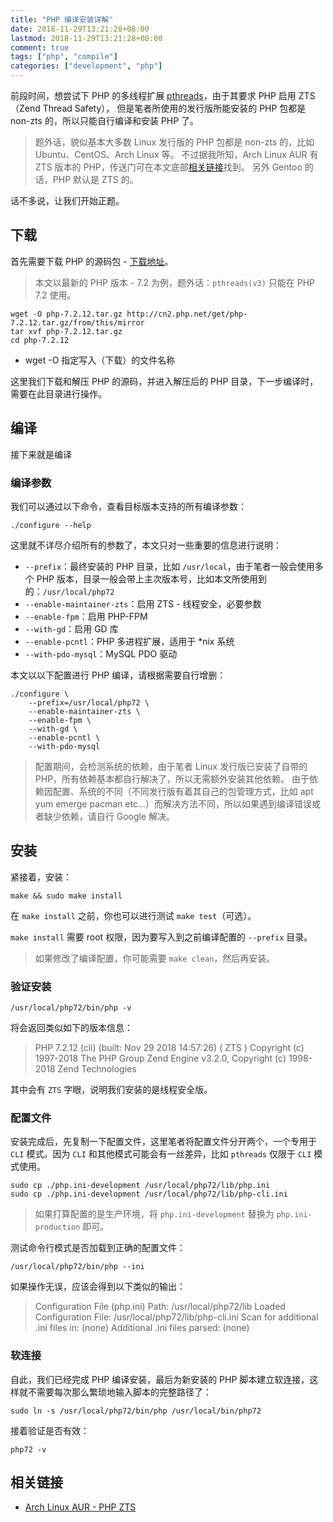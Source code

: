 ```yaml
---
title: "PHP 编译安装详解"
date: 2018-11-29T13:21:28+08:00
lastmod: 2018-11-29T13:21:28+08:00
comment: true
tags: ["php", "compile"]
categories: ["development", "php"]
---
```


前段时间，想尝试下 PHP 的多线程扩展 [pthreads](http://php.net/manual/zh/book.pthreads.php)，由于其要求 PHP 启用 ZTS （Zend Thread Safety），
但是笔者所使用的发行版所能安装的 PHP 包都是 non-zts 的，所以只能自行编译和安装 PHP 了。

> 题外话，貌似基本大多数 Linux 发行版的 PHP 包都是 non-zts 的，比如 Ubuntu、CentOS、Arch Linux 等。
不过据我所知，Arch Linux AUR 有 ZTS 版本的 PHP，传送门可在本文底部[相关链接](#相关链接)找到。
另外 Gentoo 的话，PHP 默认是 ZTS 的。
<!--more-->

话不多说，让我们开始正题。


## 下载

首先需要下载 PHP 的源码包 - [下载地址](http://php.net/downloads.php)。

> 本文以最新的 PHP 版本 - 7.2 为例，题外话：`pthreads(v3)` 只能在 PHP 7.2 使用。


```
wget -O php-7.2.12.tar.gz http://cn2.php.net/get/php-7.2.12.tar.gz/from/this/mirror
tar xvf php-7.2.12.tar.gz
cd php-7.2.12
```

- wget -O 指定写入（下载）的文件名称

这里我们下载和解压 PHP 的源码，并进入解压后的 PHP 目录，下一步编译时，需要在此目录进行操作。


## 编译

接下来就是编译


### 编译参数

我们可以通过以下命令，查看目标版本支持的所有编译参数：

```
./configure --help
```

这里就不详尽介绍所有的参数了，本文只对一些重要的信息进行说明：

- `--prefix`：最终安装的 PHP 目录，比如 `/usr/local`，由于笔者一般会使用多个 PHP 版本，目录一般会带上主次版本号，比如本文所使用到的：`/usr/local/php72`
- `--enable-maintainer-zts`：启用 ZTS - 线程安全，必要参数
- `--enable-fpm`：启用 PHP-FPM
- `--with-gd`：启用 GD 库
- `--enable-pcntl`：PHP 多进程扩展，适用于 *nix 系统
- `--with-pdo-mysql`：MySQL PDO 驱动

本文以以下配置进行 PHP 编译，请根据需要自行增删：

```
./configure \
    --prefix=/usr/local/php72 \
    --enable-maintainer-zts \
    --enable-fpm \
    --with-gd \
    --enable-pcntl \
    --with-pdo-mysql
```

> 配置期间，会检测系统的依赖，由于笔者 Linux 发行版已安装了自带的 PHP，所有依赖基本都自行解决了，所以无需额外安装其他依赖。
由于依赖因配置、系统的不同（不同发行版有着其自己的包管理方式，比如 apt yum emerge pacman etc...）而解决方法不同，所以如果遇到编译错误或者缺少依赖，请自行 Google 解决。


## 安装

紧接着，安装：

```
make && sudo make install
```

在 `make install` 之前，你也可以进行测试 `make test`（可选）。

`make install` 需要 root 权限，因为要写入到之前编译配置的 `--prefix` 目录。

> 如果修改了编译配置，你可能需要 `make clean`，然后再安装。


### 验证安装

```
/usr/local/php72/bin/php -v
```

将会返回类似如下的版本信息：

> PHP 7.2.12 (cli) (built: Nov 29 2018 14:57:26) ( ZTS )
Copyright (c) 1997-2018 The PHP Group
Zend Engine v3.2.0, Copyright (c) 1998-2018 Zend Technologies

其中会有 `ZTS` 字眼，说明我们安装的是线程安全版。


### 配置文件

安装完成后，先复制一下配置文件，这里笔者将配置文件分开两个，一个专用于 `CLI` 模式。因为 `CLI` 和其他模式可能会有一丝差异，比如 `pthreads` 仅限于 `CLI` 模式使用。

```
sudo cp ./php.ini-development /usr/local/php72/lib/php.ini
sudo cp ./php.ini-development /usr/local/php72/lib/php-cli.ini
```

> 如果打算配置的是生产环境，将 `php.ini-development` 替换为 `php.ini-production` 即可。

测试命令行模式是否加载到正确的配置文件：

```
/usr/local/php72/bin/php --ini
```

如果操作无误，应该会得到以下类似的输出：

> Configuration File (php.ini) Path: /usr/local/php72/lib
Loaded Configuration File:         /usr/local/php72/lib/php-cli.ini
Scan for additional .ini files in: (none)
Additional .ini files parsed:      (none)


### 软连接

自此，我们已经完成 PHP 编译安装，最后为新安装的 PHP 脚本建立软连接，这样就不需要每次那么繁琐地输入脚本的完整路径了：

```
sudo ln -s /usr/local/php72/bin/php /usr/local/bin/php72
```

接着验证是否有效：

```
php72 -v
```


## 相关链接

- [Arch Linux AUR - PHP ZTS](https://aur.archlinux.org/pkgbase/php-zts/)